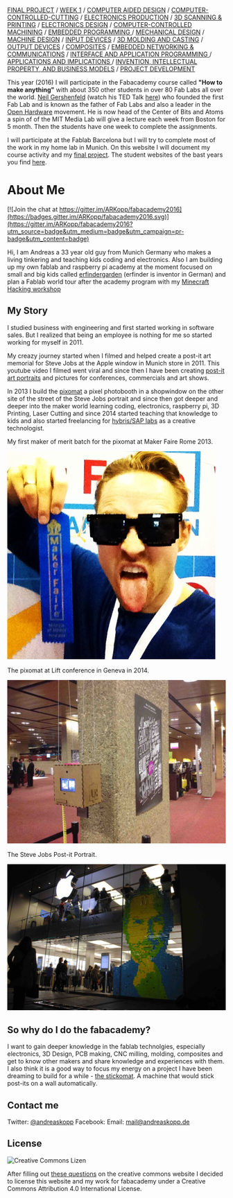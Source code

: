 

[FINAL PROJECT](final) / [WEEK 1](week1) / [COMPUTER AIDED DESIGN](week2) / [COMPUTER-CONTROLLED-CUTTING](week3) / [ELECTRONICS PRODUCTION](week4) / [3D SCANNING & PRINTING](week5) / [ELECTRONICS DESIGN](week6)  / [COMPUTER-CONTROLLED MACHINING](week7) / [EMBEDDED PROGRAMMING ](week8) / [MECHANICAL DESIGN](week9) / [MACHINE DESIGN](week10) / [INPUT DEVICES](week11) / [3D MOLDING AND CASTING](week12) / [OUTPUT DEVICES](week13) /  [COMPOSITES](week14) / [EMBEDDED NETWORKING & COMMUNICATIONS](week15) / [INTERFACE AND APPLICATION PROGRAMMING ](week16) / [APPLICATIONS AND IMPLICATIONS ](week17) / [INVENTION, INTELLECTUAL PROPERTY, AND BUSINESS MODELS](week18) / [PROJECT DEVELOPMENT ](week19)  

				
	
This year (2016) I will participate in the Fabacademy course called **"How to make anything"** with about 350 other students in over 80 Fab Labs all over the world. [Neil Gershenfeld](https://de.wikipedia.org/wiki/Neil_Gershenfeld) (watch his TED Talk [here](https://www.ted.com/talks/neil_gershenfeld_on_fab_labs)) who founded the first Fab Lab and is known as the father of Fab Labs and also a leader in the [Open Hardware](https://de.wikipedia.org/wiki/Open-Source-Hardware) movement. He is now head of the Center of Bits and Atoms a spin of of the MIT Media Lab will give a lecture each week from Boston for 5 month. Then the students have one week to complete the assignments.

I will participate at the Fablab Barcelona but I will try to complete most of the work in my home lab in Munich. On this website I will document my course activity and my [final project](final). The student websites of the bast years you find [here](http://archive.fabacademy.org/).

# About Me

[![Join the chat at https://gitter.im/ARKopp/fabacademy2016](https://badges.gitter.im/ARKopp/fabacademy2016.svg)](https://gitter.im/ARKopp/fabacademy2016?utm_source=badge&utm_medium=badge&utm_campaign=pr-badge&utm_content=badge)

Hi, I am Andreas a 33 year old guy from Munich Germany who makes a living tinkering and teaching kids coding and electronics. Also I am building up my own fablab and raspberry pi academy at the moment focused on small and big kids called [erfindergarden](http://www.erfindergarden.de) (erfinder is inventor in German) and plan a Fablab world tour after the academy program with my [Minecraft Hacking workshop](https://raspi-grundlagen-wien.eventbrite.de)



## My Story

I studied business with engineering and first started working in software sales. But I realized that being an employee is nothing for me so started working for myself in 2011.

My creazy journey started when I filmed and helped create a post-it art memorial for Steve Jobs at the Apple window in Munich store in 2011. This youtube video I filmed went viral and since then I have been creating [post-it art portraits](http://www.postitartcreators.com) and pictures for conferences, commercials and art shows. 

In 2013 I build the [pixomat](http://www.pixomat.co) a pixel photobooth in a shopwindow on the other site of the street of the Steve Jobs portrait and since then got deeper and deeper into the maker world learning coding, electronics, raspberry pi, 3D Printing, Laser Cutting and since 2014 started teaching that knowledge to kids and also started freelancing for [hybris/SAP labs](http://labs.hybris.com) as a creative technologist.

  


My first maker of merit batch for the pixomat at Maker Faire Rome 2013.

![](makerofmerit.jpg)

The pixomat at Lift conference in Geneva in 2014.

![](pixomat.jpg)

The Steve Jobs Post-it Portrait.

![](steve_jobs.jpg)


## So why do I do the fabacademy?

I want to gain deeper knowledge in the fablab technolgies, especially electronics, 3D Design, PCB making, CNC milling, molding, composites and get to know other makers and share knowledge and experiences with them.  I also think it is a good way to focus my energy on a project I have been dreaming to build for a while - [the stickomat](final). A machine that would stick post-its on a wall automatically.

## Contact me

Twitter: [@andreaskopp](http://www.twitter.com/andreaskopp)
Facebook: 
Email: [mail@andreaskopp.de](mailto:mail@andreaskopp.de)
 

## License

![Creative Commons Lizen](https://i.creativecommons.org/l/by/4.0/88x31.png)

After filling out [these questions](https://creativecommons.org/choose/) on the creative commons website I decided to license this website and my work for fabacademy under a Creative Commons Attribution 4.0 International License.


